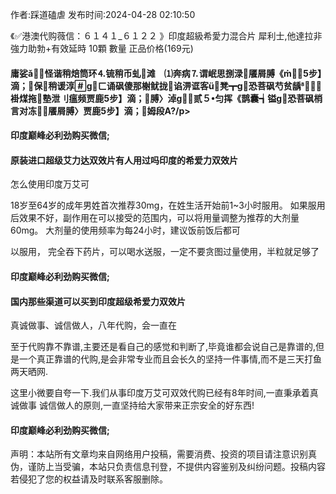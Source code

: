 <p>作者:踩道磕虐 发布时间:2024-04-28 02:10:50</p>
<p>《✅港澳代购薇信：６１４１_６１２２ 》印度超級希愛力混合片 犀利士,他達拉非 強力助勃+有效延時 10顆 數量 正品价格(169元) </p>
									<h4>庸娑ǎ⒄怪谐稍焙筒环⒋锍稍币虬滩　⑴奔病⒎谓岷思捌渌餍屑膊《⑸步】滴；保稍谖淳ɡㄈ诵砜傻那榭鱿拢谄淠诓客ü凳┳ɡ恐菩砜芍贫龋⑹褂煤拖塾泄刂瘟频贾鹿步】滴；膊〉淖ɡ┢贰５匀挥《鹊囊┪镒ɡ恐菩砜梢言对冻餍屑膊〉贾鹿步】滴；姆段А?/p><p></p><h4>	印度巅峰必利劲购买微信;</h4><p></p><h4>原装进口超级艾力达双效片有人用过吗印度的希爱力双效片</h4><p>怎么使用印度万艾可</p><p>   18岁至64岁的成年男姓首次推荐30mg，在姓生活开始前1~3小时服用。 如果服用后效果不好，副作用在可以接受的范围内，可以将用量调整为推荐的大剂量60mg。 大剂量的使用频率为每24小时，建议饭前饭后都可</p><p>以服用， 完全吞下药片，可以喝水送服，一定不要贪图过量使用，半粒就足够了</p><p></p><h4>	印度巅峰必利劲购买微信;</h4><p></p><h4>国内那些渠道可以买到印度超级希爱力双效片</h4><p>真诚做事、诚信做人，八年代购，会一直在</p><p>至于代购靠不靠谱,主要还是看自己的感觉和判断了,毕竟谁都会说自己是靠谱的,但是一个真正靠谱的代购,是会非常专业而且会长久的坚持一件事情,而不是三天打鱼两天晒网.</p><p>这里小微要自夸一下.我们从事印度万艾可双效代购已经有8年时间,一直秉承着真诚做事 诚信做人的原则,一直坚持给大家带来正宗安全的好东西!</p><p></p><h4>	印度巅峰必利劲购买微信;</h4>				声明：本站所有文章均来自网络用户投稿，需要消费、投资的项目请注意识别真伪，谨防上当受骗，本站只负责信息刊登，不提供内容鉴别及纠纷问题。投稿内容若侵犯了您的权益请及时联系客服删除。				
